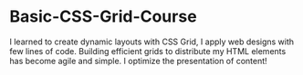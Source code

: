 # Basic-CSS-Grid-Course

I learned to create dynamic layouts with CSS Grid, I apply web designs with few lines of code. Building efficient grids to distribute my HTML elements has become agile and simple. I optimize the presentation of content!
